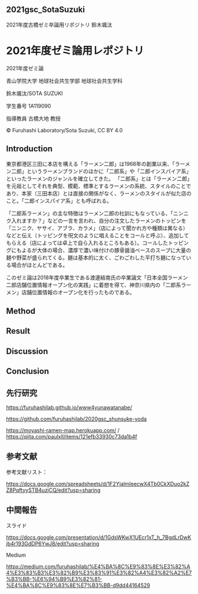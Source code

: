 ## 2021gsc_SotaSuzuki
2021年度古橋ゼミ卒論用リポジトリ 鈴木颯汰
# 2021年度ゼミ論用レポジトリ 

2021年度ゼミ論

青山学院大学 地球社会共生学部 地球社会共生学科

鈴木颯汰/SOTA SUZUKI

学生番号 1A119090

指導教員 古橋大地 教授

© Furuhashi Laboratory/Sota Suzuki, CC BY 4.0

## Introduction

東京都港区三田に本店を構える「ラーメン二郎」は1968年の創業以来、「ラーメン二郎」というラーメンブランドのほかに「二郎系」や「二郎インスパイア系」といったラーメンのジャンルを確立してきた。
「二郎系」とは「ラーメン二郎」を元祖としてそれを典型、模範、標準とするラーメンの系統、スタイルのことであり、本家（三田本店）とは直接の関係がなく、ラーメンのスタイルが似た店のこと。「二郎インスパイア系」とも呼ばれる。

「二郎系ラーメン」の主な特徴はラーメン二郎の社訓にもなっている、「ニンニク入れますか？」などの一言を言われ、自分の注文したラーメンのトッピンを「ニンニク、ヤサイ、アブラ、カラメ」（店によって聞かれ方や種類は異なる）などと伝え（トッピングを呪文のように唱えることをコールと呼ぶ）、追加してもらえる（店によっては卓上で自ら入れるところもある）。コールしたトッピングにもよるが大体の場合、濃厚で濃い味付けの豚骨醤油ベースのスープに大量の麺や野菜が盛られてくる。麺は基本的に太く、ごわごわした平打ち麺になっている場合がほとんどである。

このゼミ論は2018年度卒業生である渡邊結南氏の卒業論文「日本全国ラーメン二郎店舗位置情報オープン化の実践」に着想を得て、神奈川県内の「二郎系ラーメン」店舗位置情報のオープン化を行ったものである。
  
  
## Method

## Result

## Discussion

## Conclusion

## 先行研究

https://furuhashilab.github.io/www4yunawatanabe/

https://github.com/furuhashilab/2020gsc_shunsuke-yoda

https://moyashi-ramen-map.herokuapp.com/ / https://qiita.com/paulxll/items/121efb33930c73da1b4f

## 参考文献

参考文献リスト：

https://docs.google.com/spreadsheets/d/1F2YjalmIeecwX4Tb0CkXDuo2kZZ8PqftyySTB4uzjCQ/edit?usp=sharing

## 中間報告

スライド

https://docs.google.com/presentation/d/1GdsWKwX1UEcr1xT_h_7BgdLrDwKjb4r193GdDP6YwJ8/edit?usp=sharing

Medium

https://medium.com/furuhashilab/%E4%BA%8C%E9%83%8E%E3%82%A4%E3%83%B3%E3%82%B9%E3%83%91%E3%82%A4%E3%82%A2%E7%B3%BB-%E6%94%B9%E3%82%81-%E4%BA%8C%E9%83%8E%E7%B3%BB-d9dd44164529
















